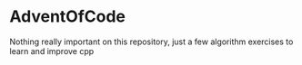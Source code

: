 # AdventOfCode

Nothing really important on this repository, just a few algorithm exercises to learn and improve cpp
